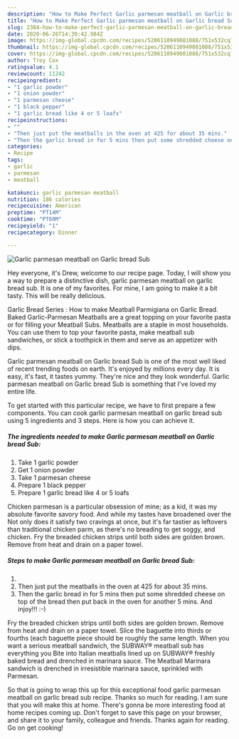 ```yaml
---
description: "How to Make Perfect Garlic parmesan meatball on Garlic bread Sub"
title: "How to Make Perfect Garlic parmesan meatball on Garlic bread Sub"
slug: 2384-how-to-make-perfect-garlic-parmesan-meatball-on-garlic-bread-sub
date: 2020-06-26T14:39:42.984Z
image: https://img-global.cpcdn.com/recipes/5206110949081088/751x532cq70/garlic-parmesan-meatball-on-garlic-bread-sub-recipe-main-photo.jpg
thumbnail: https://img-global.cpcdn.com/recipes/5206110949081088/751x532cq70/garlic-parmesan-meatball-on-garlic-bread-sub-recipe-main-photo.jpg
cover: https://img-global.cpcdn.com/recipes/5206110949081088/751x532cq70/garlic-parmesan-meatball-on-garlic-bread-sub-recipe-main-photo.jpg
author: Troy Cox
ratingvalue: 4.1
reviewcount: 11242
recipeingredient:
- "1 garlic powder"
- "1 onion powder"
- "1 parmesan cheese"
- "1 black pepper"
- "1 garlic bread like 4 or 5 loafs"
recipeinstructions:
- ""
- "Then just put the meatballs in the oven at 425 for about 35 mins."
- "Then the garlic bread in for 5 mins then put some shredded cheese on top of the bread then put back in the oven for another 5 mins. And injoy!!! :-)"
categories:
- Recipe
tags:
- garlic
- parmesan
- meatball

katakunci: garlic parmesan meatball 
nutrition: 186 calories
recipecuisine: American
preptime: "PT14M"
cooktime: "PT60M"
recipeyield: "1"
recipecategory: Dinner

---
```



![Garlic parmesan meatball on Garlic bread Sub](https://img-global.cpcdn.com/recipes/5206110949081088/751x532cq70/garlic-parmesan-meatball-on-garlic-bread-sub-recipe-main-photo.jpg)

Hey everyone, it's Drew, welcome to our recipe page. Today, I will show you a way to prepare a distinctive dish, garlic parmesan meatball on garlic bread sub. It is one of my favorites. For mine, I am going to make it a bit tasty. This will be really delicious.

Garlic Bread Series : How to make Meatball Parmigiana on Garlic Bread. Baked Garlic-Parmesan Meatballs are a great topping on your favorite pasta or for filling your Meatball Subs. Meatballs are a staple in most households. You can use them to top your favorite pasta, make meatball sub sandwiches, or stick a toothpick in them and serve as an appetizer with dips.

Garlic parmesan meatball on Garlic bread Sub is one of the most well liked of recent trending foods on earth. It's enjoyed by millions every day. It is easy, it's fast, it tastes yummy. They're nice and they look wonderful. Garlic parmesan meatball on Garlic bread Sub is something that I've loved my entire life.


To get started with this particular recipe, we have to first prepare a few components. You can cook garlic parmesan meatball on garlic bread sub using 5 ingredients and 3 steps. Here is how you can achieve it.

<!--inarticleads1-->

##### The ingredients needed to make Garlic parmesan meatball on Garlic bread Sub:

1. Take 1 garlic powder
1. Get 1 onion powder
1. Take 1 parmesan cheese
1. Prepare 1 black pepper
1. Prepare 1 garlic bread like 4 or 5 loafs


Chicken parmesan is a particular obsession of mine; as a kid, it was my absolute favorite savory food. And while my tastes have broadened over the Not only does it satisfy two cravings at once, but it&#39;s far tastier as leftovers than traditional chicken parm, as there&#39;s no breading to get soggy, and chicken. Fry the breaded chicken strips until both sides are golden brown. Remove from heat and drain on a paper towel. 

<!--inarticleads2-->

##### Steps to make Garlic parmesan meatball on Garlic bread Sub:

1. 
1. Then just put the meatballs in the oven at 425 for about 35 mins.
1. Then the garlic bread in for 5 mins then put some shredded cheese on top of the bread then put back in the oven for another 5 mins. And injoy!!! :-)


Fry the breaded chicken strips until both sides are golden brown. Remove from heat and drain on a paper towel. Slice the baguette into thirds or fourths (each baguette piece should be roughly the same length. When you want a serious meatball sandwich, the SUBWAY® meatball sub has everything you Bite into Italian meatballs lined up on SUBWAY® freshly baked bread and drenched in marinara sauce. The Meatball Marinara sandwich is drenched in irresistible marinara sauce, sprinkled with Parmesan. 

So that is going to wrap this up for this exceptional food garlic parmesan meatball on garlic bread sub recipe. Thanks so much for reading. I am sure that you will make this at home. There's gonna be more interesting food at home recipes coming up. Don't forget to save this page on your browser, and share it to your family, colleague and friends. Thanks again for reading. Go on get cooking!
